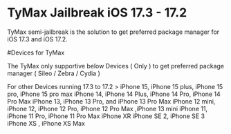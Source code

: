 # TyMax Jailbreak iOS 17.3 - 17.2


TyMax semi-jailbreak is the solution to get preferred package manager for iOS 17.3 and iOS 17.2.

#Devices for TyMax 

The TyMax only supportive below Devices ( Only )  to get preferred package manager ( Sileo / Zebra / Cydia )

For other Devices running 17.3 to 17.2 > 
iPhone 15, iPhone 15 plus, iPhone 15 pro, iPhone 15 pro max
iPhone 14, iPhone 14 Plus, iPhone 14 Pro, iPhone 14 Pro Max
iPhone 13, iPhone 13 Pro, and iPhone 13 Pro Max 
iPhone 12 mini, iPhone 12, iPhone 12 Pro, iPhone 12 Pro Max ,iPhone 13 mini
iPhone 11, iPhone 11 Pro, iPhone 11 Pro Max 
iPhone XR iPhone SE 2, iPhone SE 3 
iPhone XS , iPhone XS Max
